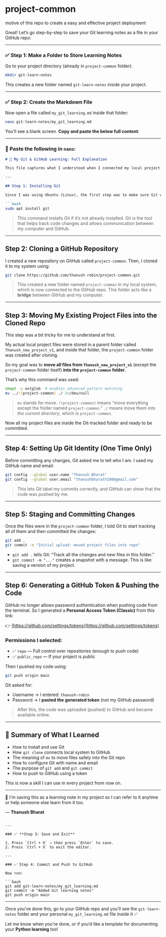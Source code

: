 # project-common
motive of this repo to create a easy and effective project deployment



Great! Let’s go step-by-step to save your Git learning notes as a file in your GitHub repo:

---

### ✅ **Step 1: Make a Folder to Store Learning Notes**

Go to your project directory (already in `project-common` folder):

```bash
mkdir git-learn-notes
```

This creates a new folder named `git-learn-notes` inside your project.

---

### ✅ **Step 2: Create the Markdown File**

Now open a file called `my_git_learning.md` inside that folder:

```bash
nano git-learn-notes/my_git_learning.md
```

You'll see a blank screen. **Copy and paste the below full content**:

---

### 📄 Paste the following in `nano`:

````markdown
# 🧠 My Git & GitHub Learning: Full Explanation

This file captures what I understood when I connected my local project to GitHub and pushed my code. This is based on my learning journey using Linux and Git for the first time.

---

## Step 1: Installing Git

Since I was using Ubuntu (Linux), the first step was to make sure Git was installed. I ran:

```bash
sudo apt install git
````

> This command installs Git if it’s not already installed. Git is the tool that helps track code changes and allows communication between my computer and GitHub.

---

## Step 2: Cloning a GitHub Repository

I created a new repository on GitHub called `project-common`. Then, I cloned it to my system using:

```bash
git clone https://github.com/thanush-robin/project-common.git
```

> This created a new folder named `project-common` in my local system, which is now connected to the GitHub repo. This folder acts like a **bridge** between GitHub and my computer.

---

## Step 3: Moving My Existing Project Files into the Cloned Repo

This step was a bit tricky for me to understand at first.

My actual local project files were stored in a parent folder called `Thanush_new_project_v1`, and inside that folder, the `project-common` folder was created after cloning.

So my goal was to **move all files from `Thanush_new_project_v1`** (except the `project-common` folder itself) **into the `project-common` folder**.

That’s why this command was used:

```bash
shopt -s extglob  # enables advanced pattern matching
mv ../!(project-common) ./ 2>/dev/null
```

> `mv` stands for move.
> `!(project-common)` means “move everything except the folder named `project-common`.”
> `./` means move them *into the current directory*, which is `project-common`.

Now all my project files are inside the Git-tracked folder and ready to be committed.

---

## Step 4: Setting Up Git Identity (One Time Only)

Before committing any changes, Git asked me to tell who I am. I used my GitHub name and email:

```bash
git config --global user.name "Thanush Bharat"
git config --global user.email "thanushbharath186@gmail.com"
```

> This lets Git label my commits correctly, and GitHub can show that the code was pushed by me.

---

## Step 5: Staging and Committing Changes

Once the files were in the `project-common` folder, I told Git to start tracking all of them and then committed the changes:

```bash
git add .
git commit -m "Initial upload: moved project files into repo"
```

* `git add .` tells Git: “Track all the changes and new files in this folder.”
* `git commit -m "..."` creates a snapshot with a message. This is like saving a version of my project.

---

## Step 6: Generating a GitHub Token & Pushing the Code

GitHub no longer allows password authentication when pushing code from the terminal. So I generated a **Personal Access Token (Classic)** from this link:

👉 [https://github.com/settings/tokens](https://github.com/settings/tokens)

### Permissions I selected:

* ✅ `repo` — Full control over repositories (enough to push code)
* ✅ `public_repo` — If your project is public

Then I pushed my code using:

```bash
git push origin main
```

Git asked for:

* Username → I entered: `thanush-robin`
* Password → I **pasted the generated token** (not my GitHub password)

> After this, the code was uploaded (pushed) to GitHub and became available online.

---

## 🔁 Summary of What I Learned

* How to install and use Git
* How `git clone` connects local system to GitHub
* The meaning of `mv` to move files safely into the Git repo
* How to configure Git with name and email
* The purpose of `git add` and `git commit`
* How to push to GitHub using a token

This is now a skill I can use in every project from now on.

---

📌 I'm saving this as a learning note in my project so I can refer to it anytime or help someone else learn from it too.

— **Thanush Bharat**

````

---

### ✅ **Step 3: Save and Exit**

1. Press `Ctrl + O` → then press `Enter` to save.
2. Press `Ctrl + X` to exit the editor.

---

### ✅ Step 4: Commit and Push to GitHub

Now run:

```bash
git add git-learn-notes/my_git_learning.md
git commit -m "Added Git learning notes"
git push origin main
````

---

Once you’ve done this, go to your GitHub repo and you’ll see the `git-learn-notes` folder and your personal `my_git_learning.md` file inside it ✅

Let me know when you're done, or if you’d like a template for documenting your **Python learning** too!

